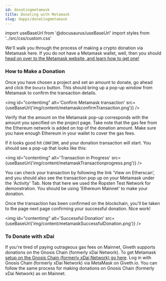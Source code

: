 ```yaml
---
id: donatingmetamask
title: Donating with Metamask
slug: dapps/donatingmetamask
---
```

import useBaseUrl from '@docusaurus/useBaseUrl'
import styles from '../src/css/custom.css'

We'll walk you through the process of making a crypto donation via Metamask here. If you do not have a Metamask wallet, well, then you should [head on over to the Metamask website, and learn how to get one!](https://metamask.zendesk.com/hc/en-us/articles/360015489531-Getting-Started-With-MetaMask)

### How to Make a Donation

 Once you have chosen a project and set an amount to donate, go ahead and click the `Donate` button. This should bring up a pop-up window from Metamask to confirm the transaction details.

 <img id="contentimg" alt='Confirm Metamask transaction' src={useBaseUrl('img/content/metamaskconfirmTransaction.png')} />

 Verify that the amount on the Metamask pop-up corresponds with the amount you specified on the project page. Take note that the gas fee from the Ethereum network is added on top of the donation amount. Make sure you have enough Ethereum in your wallet to cover the gas fees.

 If it looks good hit `CONFIRM`, and your donation transaction will start. You should see a pop-up that looks like this:

 <img  id="contentimg" alt='Transaction in Progress' src={useBaseUrl('img/content/metamaskTransactionprogress.png')} />

 You can check your transaction by following the link 'View on Etherscan', and you should also see the transaction pop up on your Metamask under the 'Activity' Tab. Note that here we used the Ropsten Test Network for demonstration. You should be using 'Ethereum Mainnet' to make your donation.

 Once the transaction has been confirmed on the blockchain, you'll be taken to the page next page confirming your successful donation. Nice work!

 <img id="contentimg" alt='Successful Donation' src={useBaseUrl('img/content/metamaskSuccessfulDonation.png')} />

### To Donate with xDai
If you're tired of paying outrageous gas fees on Mainnet, Giveth supports donations on the Gnosis Chain (formerly xDai Network). To get Metamask [setup on the Gnosis Chain (formerly xDai Network) go here](https://www.xdaichain.com/for-users/wallets/metamask/metamask-setup). Log in with Gnosis Chain (formerly xDai Network) via MetaMask on Giveth.io. You can follow the same process for making donations on Gnosis Chain (formerly xDai Network) as on Mainnet.
